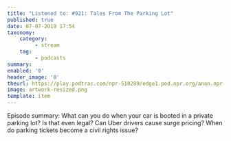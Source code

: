 ```yaml
---
title: "Listened to: #921: Tales From The Parking Lot"
published: true
date: 07-07-2019 17:54
taxonomy:
    category:
         - stream
    tag:
         - podcasts
summary:
enabled: '0'
header_image: '0'
theurl: https://play.podtrac.com/npr-510289/edge1.pod.npr.org/anon.npr-mp3/npr/pmoney/2019/06/20190621_pmoney_pmpod921.mp3?awCollectionId=510289&awEpisodeId=734762556&orgId=1&d=1424&p=510289&story=734762556&t=podcast&e=734762556&size=22737759&ft=pod&f=510289
image: artwork-resized.png
template: item
---
```

 
Episode summary: What can you do when your car is booted in a private parking lot? Is that even legal? Can Uber drivers cause surge pricing? When do parking tickets become a civil rights issue?

